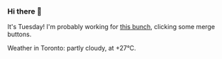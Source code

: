 ### Hi there :wave:

It's Tuesday! I'm probably working for [this bunch](https://github.com/kohofinancial), clicking some merge buttons.

Weather in Toronto: partly cloudy, at +27°C.
